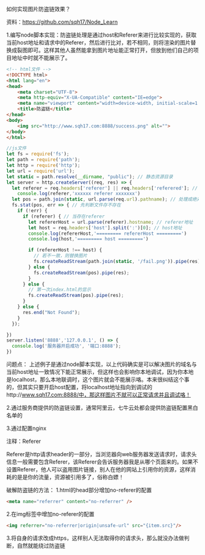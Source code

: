 如何实现图片防盗链效果？

资料：https://github.com/sqh17/Node_Learn

1.编写node脚本实现：防盗链处理是通过host和Referer来进行比较实现的，获取当前host地址和请求中的Referer，然后进行比对，若不相同，则将渲染的图片替换成裂图即可。这样其他人虽然能拿到图片地址能正常打开，但放到他们自己的项目地址中时就不能展示了。

```html
<!-- html文件 -->
<!DOCTYPE html>
<html lang="en">
<head>
    <meta charset="UTF-8">
    <meta http-equiv="X-UA-Compatible" content="IE=edge">
    <meta name="viewport" content="width=device-width, initial-scale=1.0">
    <title>防盗链</title>
</head>
<body>
    <img src="http://www.sqh17.com:8888/success.png" alt="">
</body>
</html>
```

```javascript
//js文件
let fs = require('fs');
let path = require('path');
let http = require('http');
let url = require('url');
let static = path.resolve(__dirname, "public"); // 静态资源目录
let server = http.createServer((req, res) => {
  let referer = req.headers['referer'] || req.headers['referered']; // 兼容性处理
    console.log(referer,'xxxxxx referer xxxxxxx')
  let pos = path.join(static, url.parse(req.url).pathname); // 处理成绝对路径
  fs.stat(pos, err => { // 先判断文件存不存在
    if (!err) {
      if (referer) { // 当存在referer
        let refererHost = url.parse(referer).hostname; // referer地址
        let host = req.headers['host'].split(':')[0]; // host地址
        console.log(refererHost,'========= refererHost =========')
        console.log(host,'========= host =========')

        if (refererHost !== host) {
          // 若不一致，则替换图片
          fs.createReadStream(path.join(static, '/fail.png')).pipe(res);
        } else {
          fs.createReadStream(pos).pipe(res);
        }
      } else {
        // 第一次index.html的显示
        fs.createReadStream(pos).pipe(res);
      }
    } else {
      res.end("Not Found");
    }
  });

})
server.listen('8888','127.0.0.1', () => {
  console.log('服务器开启成功', '端口:8888');
})
```

问题点：
上述例子是通过node脚本实现，以上代码确实是可以解决图片的域名与当前host地址一致情况下能正常展示，但这样也会影响你本地调试，因为你本地是localhost，那么本地联调时，这个图片就会不能展示咯。本来很纠结这个事的，但其实只要开启host配置，将localhost地址指向到调试的http://www.sqh17.com:8888/中，那这样图片不就可以正常请求并且调试咯！

2.通过服务商提供的防盗链设置，通常阿里云，七牛云处都会提供防盗链配置黑白名单的

3.通过配置nginx



注释：Referer

Referer是http请求header的一部分，当浏览器向web服务器发送请求时，请求头信息一般需要包含Referer，该Referer会告诉服务器我是从哪个页面来的。如果不设置Referer，他人可以盗用图片链接，别人在他的网站上引用你的资源，这样消耗的是是你的流量，资源被引用多了，俗称白嫖！



破解防盗链的方法：
1.html的head部分增加no-referer的配置

```html
<meta name="referrer" content="no-referrer" />
```

2.在img标签中增加no-referer的配置

```html
<img referrer="no-referrer|origin|unsafe-url" src="{item.src}"/>
```

3.将自身的请求改成https，这样别人无法取得你的请求头，那么就没办法做判断，自然就能绕过防盗链